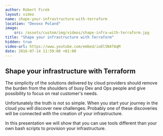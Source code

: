 ```yaml
---
author: Robert Firek
layout: video
name: shape-your-infrastructure-with-terraform
location: "Devoxx Poland"
image:
    src: /assets/custom/img/videos/shape-infra-with-terraform.jpg
title: "Shape your infrastructure with Terraform"
hidden: true
video-url: https://www.youtube.com/embed/io8lSN4fAqM
date: 2016-07-14 11:59:00 +01:00
---
```



## Shape your infrastructure with Terraform

The simplicity of the solutions delivered by cloud providers should remove the burden from the shoulders of busy Dev and Ops people and give possibility to focus on real customer's needs.

Unfortunately the truth is not so simple. When you start your journey in the cloud you will discover new challenges. Probably one of these discoveries will be connected with the creation of your infrastructure.

In this presentation we will show that you can use tools different than your own bash scripts to provision your infrastructure.
